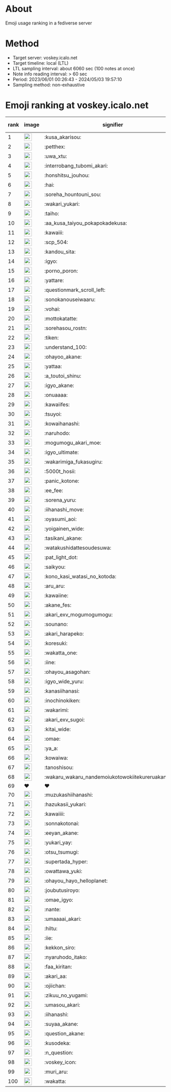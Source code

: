 # About
Emoji usage ranking in a fediverse server

# Method
- Target server: voskey.icalo.net
- Target timeline: local (LTL)
- LTL sampling interval: about 6060 sec (100 notes at once)
- Note info reading interval: > 60 sec
- Period: 2023/06/01 00:26:43 - 2024/05/03 19:57:10 
- Sampling method: non-exhaustive

# Emoji ranking at voskey.icalo.net

|rank|image|signifier|type|frequency score|
|----|----|----|----|----|
|1|<img height="24" src="https://voskey.icalo.net/emoji/kusa_akarisou.webp">|:kusa_akarisou:|custom|24776|
|2|<img height="24" src="https://voskey.icalo.net/emoji/petthex.webp">|:petthex:|custom|17010|
|3|<img height="24" src="https://voskey.icalo.net/emoji/uwa_xtu.webp">|:uwa_xtu:|custom|11192|
|4|<img height="24" src="https://voskey.icalo.net/emoji/interrobang_tubomi_akari.webp">|:interrobang_tubomi_akari:|custom|8567|
|5|<img height="24" src="https://voskey.icalo.net/emoji/honshitsu_jouhou.webp">|:honshitsu_jouhou:|custom|8187|
|6|<img height="24" src="https://voskey.icalo.net/emoji/hai.webp">|:hai:|custom|7288|
|7|<img height="24" src="https://voskey.icalo.net/emoji/soreha_hountouni_sou.webp">|:soreha_hountouni_sou:|custom|6594|
|8|<img height="24" src="https://voskey.icalo.net/emoji/wakari_yukari.webp">|:wakari_yukari:|custom|6486|
|9|<img height="24" src="https://voskey.icalo.net/emoji/taiho.webp">|:taiho:|custom|6446|
|10|<img height="24" src="https://voskey.icalo.net/emoji/aa_kusa_taiyou_pokapokadekusa.webp">|:aa_kusa_taiyou_pokapokadekusa:|custom|5460|
|11|<img height="24" src="https://voskey.icalo.net/emoji/kawaiii.webp">|:kawaiii:|custom|5418|
|12|<img height="24" src="https://voskey.icalo.net/emoji/scp_504.webp">|:scp_504:|custom|5387|
|13|<img height="24" src="https://voskey.icalo.net/emoji/kandou_sita.webp">|:kandou_sita:|custom|5051|
|14|<img height="24" src="https://voskey.icalo.net/emoji/igyo.webp">|:igyo:|custom|4294|
|15|<img height="24" src="https://voskey.icalo.net/emoji/porno_poron.webp">|:porno_poron:|custom|4101|
|16|<img height="24" src="https://voskey.icalo.net/emoji/yattare.webp">|:yattare:|custom|3978|
|17|<img height="24" src="https://voskey.icalo.net/emoji/questionmark_scroll_left.webp">|:questionmark_scroll_left:|custom|3956|
|18|<img height="24" src="https://voskey.icalo.net/emoji/sonokanouseiwaaru.webp">|:sonokanouseiwaaru:|custom|3818|
|19|<img height="24" src="https://voskey.icalo.net/emoji/vohai.webp">|:vohai:|custom|3737|
|20|<img height="24" src="https://voskey.icalo.net/emoji/mottokatatte.webp">|:mottokatatte:|custom|3655|
|21|<img height="24" src="https://voskey.icalo.net/emoji/sorehasou_rostn.webp">|:sorehasou_rostn:|custom|3592|
|22|<img height="24" src="https://voskey.icalo.net/emoji/tiken.webp">|:tiken:|custom|3452|
|23|<img height="24" src="https://voskey.icalo.net/emoji/understand_100.webp">|:understand_100:|custom|3264|
|24|<img height="24" src="https://voskey.icalo.net/emoji/ohayoo_akane.webp">|:ohayoo_akane:|custom|3116|
|25|<img height="24" src="https://voskey.icalo.net/emoji/yattaa.webp">|:yattaa:|custom|3076|
|26|<img height="24" src="https://voskey.icalo.net/emoji/a_toutoi_shinu.webp">|:a_toutoi_shinu:|custom|2932|
|27|<img height="24" src="https://voskey.icalo.net/emoji/igyo_akane.webp">|:igyo_akane:|custom|2901|
|28|<img height="24" src="https://voskey.icalo.net/emoji/onuaaaa.webp">|:onuaaaa:|custom|2780|
|29|<img height="24" src="https://voskey.icalo.net/emoji/kawaiifes.webp">|:kawaiifes:|custom|2749|
|30|<img height="24" src="https://voskey.icalo.net/emoji/tsuyoi.webp">|:tsuyoi:|custom|2728|
|31|<img height="24" src="https://voskey.icalo.net/emoji/kowaihanashi.webp">|:kowaihanashi:|custom|2618|
|32|<img height="24" src="https://voskey.icalo.net/emoji/naruhodo.webp">|:naruhodo:|custom|2545|
|33|<img height="24" src="https://voskey.icalo.net/emoji/mogumogu_akari_moe.webp">|:mogumogu_akari_moe:|custom|2520|
|34|<img height="24" src="https://voskey.icalo.net/emoji/igyo_ultimate.webp">|:igyo_ultimate:|custom|2386|
|35|<img height="24" src="https://voskey.icalo.net/emoji/wakarimiga_fukasugiru.webp">|:wakarimiga_fukasugiru:|custom|2355|
|36|<img height="24" src="https://voskey.icalo.net/emoji/5000t_hosii.webp">|:5000t_hosii:|custom|2315|
|37|<img height="24" src="https://voskey.icalo.net/emoji/panic_kotone.webp">|:panic_kotone:|custom|2310|
|38|<img height="24" src="https://voskey.icalo.net/emoji/ee_fee.webp">|:ee_fee:|custom|2238|
|39|<img height="24" src="https://voskey.icalo.net/emoji/sorena_yuru.webp">|:sorena_yuru:|custom|2224|
|40|<img height="24" src="https://voskey.icalo.net/emoji/iihanashi_move.webp">|:iihanashi_move:|custom|2218|
|41|<img height="24" src="https://voskey.icalo.net/emoji/oyasumi_aoi.webp">|:oyasumi_aoi:|custom|2149|
|42|<img height="24" src="https://voskey.icalo.net/emoji/yoigainen_wide.webp">|:yoigainen_wide:|custom|2050|
|43|<img height="24" src="https://voskey.icalo.net/emoji/tasikani_akane.webp">|:tasikani_akane:|custom|2009|
|44|<img height="24" src="https://voskey.icalo.net/emoji/watakushidattesoudesuwa.webp">|:watakushidattesoudesuwa:|custom|1968|
|45|<img height="24" src="https://voskey.icalo.net/emoji/pat_light_dot.webp">|:pat_light_dot:|custom|1847|
|46|<img height="24" src="https://voskey.icalo.net/emoji/saikyou.webp">|:saikyou:|custom|1818|
|47|<img height="24" src="https://voskey.icalo.net/emoji/kono_kasi_watasi_no_kotoda.webp">|:kono_kasi_watasi_no_kotoda:|custom|1814|
|48|<img height="24" src="https://voskey.icalo.net/emoji/aru_aru.webp">|:aru_aru:|custom|1805|
|49|<img height="24" src="https://voskey.icalo.net/emoji/kawaiine.webp">|:kawaiine:|custom|1796|
|50|<img height="24" src="https://voskey.icalo.net/emoji/akane_fes.webp">|:akane_fes:|custom|1795|
|51|<img height="24" src="https://voskey.icalo.net/emoji/akari_exv_mogumogumogu.webp">|:akari_exv_mogumogumogu:|custom|1770|
|52|<img height="24" src="https://voskey.icalo.net/emoji/sounano.webp">|:sounano:|custom|1766|
|53|<img height="24" src="https://voskey.icalo.net/emoji/akari_harapeko.webp">|:akari_harapeko:|custom|1763|
|54|<img height="24" src="https://voskey.icalo.net/emoji/koresuki.webp">|:koresuki:|custom|1750|
|55|<img height="24" src="https://voskey.icalo.net/emoji/wakatta_one.webp">|:wakatta_one:|custom|1737|
|56|<img height="24" src="https://voskey.icalo.net/emoji/iine.webp">|:iine:|custom|1668|
|57|<img height="24" src="https://voskey.icalo.net/emoji/ohayou_asagohan.webp">|:ohayou_asagohan:|custom|1598|
|58|<img height="24" src="https://voskey.icalo.net/emoji/igyo_wide_yuru.webp">|:igyo_wide_yuru:|custom|1576|
|59|<img height="24" src="https://voskey.icalo.net/emoji/kanasiihanasi.webp">|:kanasiihanasi:|custom|1565|
|60|<img height="24" src="https://voskey.icalo.net/emoji/inochinokiken.webp">|:inochinokiken:|custom|1535|
|61|<img height="24" src="https://voskey.icalo.net/emoji/wakarimi.webp">|:wakarimi:|custom|1510|
|62|<img height="24" src="https://voskey.icalo.net/emoji/akari_exv_sugoi.webp">|:akari_exv_sugoi:|custom|1507|
|63|<img height="24" src="https://voskey.icalo.net/emoji/kitai_wide.webp">|:kitai_wide:|custom|1389|
|64|<img height="24" src="https://voskey.icalo.net/emoji/omae.webp">|:omae:|custom|1378|
|65|<img height="24" src="https://voskey.icalo.net/emoji/ya_a.webp">|:ya_a:|custom|1375|
|66|<img height="24" src="https://voskey.icalo.net/emoji/kowaiwa.webp">|:kowaiwa:|custom|1366|
|67|<img height="24" src="https://voskey.icalo.net/emoji/tanoshisou.webp">|:tanoshisou:|custom|1330|
|68|<img height="24" src="https://voskey.icalo.net/emoji/wakaru_wakaru_nandemoiukotowokiitekureruakanetyan.webp">|:wakaru_wakaru_nandemoiukotowokiitekureruakanetyan:|custom|1300|
|69|❤|❤|unicode|1282|
|70|<img height="24" src="https://voskey.icalo.net/emoji/muzukashiihanashi.webp">|:muzukashiihanashi:|custom|1260|
|71|<img height="24" src="https://voskey.icalo.net/emoji/hazukasii_yukari.webp">|:hazukasii_yukari:|custom|1245|
|72|<img height="24" src="https://voskey.icalo.net/emoji/kawaiiii.webp">|:kawaiiii:|custom|1240|
|73|<img height="24" src="https://voskey.icalo.net/emoji/sonnakotonai.webp">|:sonnakotonai:|custom|1224|
|74|<img height="24" src="https://voskey.icalo.net/emoji/eeyan_akane.webp">|:eeyan_akane:|custom|1222|
|75|<img height="24" src="https://voskey.icalo.net/emoji/yukari_yay.webp">|:yukari_yay:|custom|1215|
|76|<img height="24" src="https://voskey.icalo.net/emoji/otsu_tsumugi.webp">|:otsu_tsumugi:|custom|1186|
|77|<img height="24" src="https://voskey.icalo.net/emoji/supertada_hyper.webp">|:supertada_hyper:|custom|1170|
|78|<img height="24" src="https://voskey.icalo.net/emoji/owattawa_yuki.webp">|:owattawa_yuki:|custom|1157|
|79|<img height="24" src="https://voskey.icalo.net/emoji/ohayou_hayo_helloplanet.webp">|:ohayou_hayo_helloplanet:|custom|1142|
|80|<img height="24" src="https://voskey.icalo.net/emoji/joubutusiroyo.webp">|:joubutusiroyo:|custom|1134|
|81|<img height="24" src="https://voskey.icalo.net/emoji/omae_igyo.webp">|:omae_igyo:|custom|1130|
|82|<img height="24" src="https://voskey.icalo.net/emoji/nante.webp">|:nante:|custom|1122|
|83|<img height="24" src="https://voskey.icalo.net/emoji/umaaaai_akari.webp">|:umaaaai_akari:|custom|1121|
|84|<img height="24" src="https://voskey.icalo.net/emoji/hiltu.webp">|:hiltu:|custom|1118|
|85|<img height="24" src="https://voskey.icalo.net/emoji/iie.webp">|:iie:|custom|1094|
|86|<img height="24" src="https://voskey.icalo.net/emoji/kekkon_siro.webp">|:kekkon_siro:|custom|1092|
|87|<img height="24" src="https://voskey.icalo.net/emoji/nyaruhodo_itako.webp">|:nyaruhodo_itako:|custom|1090|
|88|<img height="24" src="https://voskey.icalo.net/emoji/faa_kiritan.webp">|:faa_kiritan:|custom|1089|
|89|<img height="24" src="https://voskey.icalo.net/emoji/akari_aa.webp">|:akari_aa:|custom|1089|
|90|<img height="24" src="https://voskey.icalo.net/emoji/ojiichan.webp">|:ojiichan:|custom|1088|
|91|<img height="24" src="https://voskey.icalo.net/emoji/zikuu_no_yugami.webp">|:zikuu_no_yugami:|custom|1082|
|92|<img height="24" src="https://voskey.icalo.net/emoji/umasou_akari.webp">|:umasou_akari:|custom|1077|
|93|<img height="24" src="https://voskey.icalo.net/emoji/iihanashi.webp">|:iihanashi:|custom|1061|
|94|<img height="24" src="https://voskey.icalo.net/emoji/suyaa_akane.webp">|:suyaa_akane:|custom|1059|
|95|<img height="24" src="https://voskey.icalo.net/emoji/question_akane.webp">|:question_akane:|custom|1046|
|96|<img height="24" src="https://voskey.icalo.net/emoji/kusodeka.webp">|:kusodeka:|custom|1039|
|97|<img height="24" src="https://voskey.icalo.net/emoji/n_question.webp">|:n_question:|custom|1025|
|98|<img height="24" src="https://voskey.icalo.net/emoji/voskey_icon.webp">|:voskey_icon:|custom|1005|
|99|<img height="24" src="https://voskey.icalo.net/emoji/muri_aru.webp">|:muri_aru:|custom|997|
|100|<img height="24" src="https://voskey.icalo.net/emoji/wakatta.webp">|:wakatta:|custom|980|
